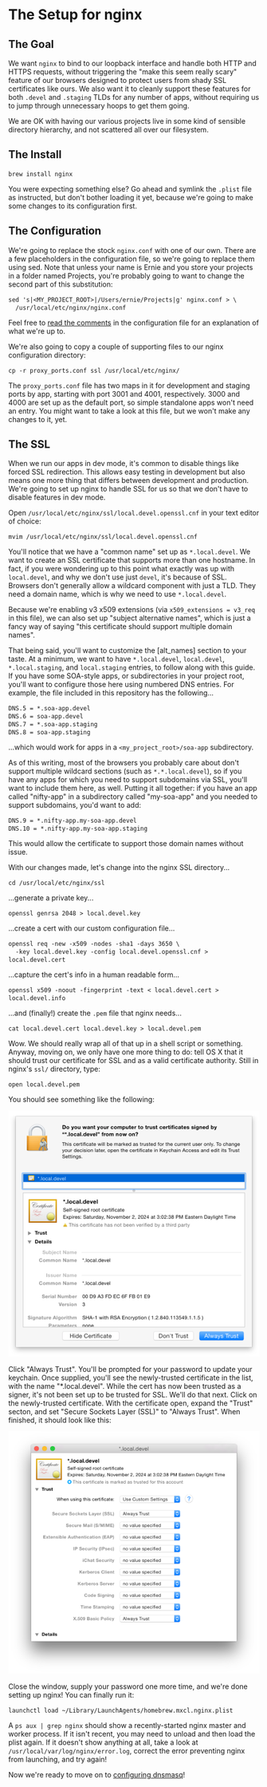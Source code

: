 # The Setup for nginx

## The Goal

We want `nginx` to bind to our loopback interface and handle both HTTP and HTTPS
requests, without triggering the "make this seem really scary" feature of our
browsers designed to protect users from shady SSL certificates like ours. We
also want it to cleanly support these features for both `.devel` and `.staging`
TLDs for any number of apps, without requiring us to jump through unnecessary
hoops to get them going.

We are OK with having our various projects live in some kind of sensible
directory hierarchy, and not scattered all over our filesystem.

## The Install

    brew install nginx

You were expecting something else? Go ahead and symlink the `.plist` file as
instructed, but don't bother loading it yet, because we're going to make some
changes to its configuration first.

## The Configuration

We're going to replace the stock `nginx.conf` with one of our own. There are a
few placeholders in the configuration file, so we're going to replace them
using sed. Note that unless your name is Ernie and you store your projects in a
folder named Projects, you're probably going to want to change the second part
of this substitution:

    sed 's|<MY_PROJECT_ROOT>|/Users/ernie/Projects|g' nginx.conf > \
      /usr/local/etc/nginx/nginx.conf

Feel free to [read the comments](nginx.conf) in the configuration file for an
explanation of what we're up to.

We're also going to copy a couple of supporting files to our nginx configuration
directory:

    cp -r proxy_ports.conf ssl /usr/local/etc/nginx/

The `proxy_ports.conf` file has two maps in it for development and staging ports
by app, starting with port 3001 and 4001, respectively. 3000 and 4000 are set up
as the default port, so simple standalone apps won't need an entry. You might
want to take a look at this file, but we won't make any changes to it, yet.

## The SSL

When we run our apps in dev mode, it's common to disable things like forced SSL
redirection. This allows easy testing in development but also means one more
thing that differs between development and production. We're going to set up
nginx to handle SSL for us so that we don't have to disable features in dev
mode.

Open `/usr/local/etc/nginx/ssl/local.devel.openssl.cnf` in your text editor of
choice:

    mvim /usr/local/etc/nginx/ssl/local.devel.openssl.cnf

You'll notice that we have a "common name" set up as `*.local.devel`. We want to
create an SSL certificate that supports more than one hostname. In fact, if you
were wondering up to this point what exactly was up with `local.devel`, and why
we don't use just `devel`, it's because of SSL. Browsers don't generally allow
a wildcard component with just a TLD. They need a domain name, which is why
we need to use `*.local.devel`.

Because we're enabling v3 x509 extensions (via `x509_extensions = v3_req` in
this file), we can also set up "subject alternative names", which is just a
fancy way of saying "this certificate should support multiple domain names".

That being said, you'll want to customize the [alt_names] section to your taste.
At a minimum, we want to have `*.local.devel`, `local.devel`, `*.local.staging`,
and `local.staging` entries, to follow along with this guide. If you have some
SOA-style apps, or subdirectories in your project root, you'll want to configure
those here using numbered DNS entries. For example, the file included in this
repository has the following...

    DNS.5 = *.soa-app.devel
    DNS.6 = soa-app.devel
    DNS.7 = *.soa-app.staging
    DNS.8 = soa-app.staging

...which would work for apps in a `<my_project_root>/soa-app` subdirectory.

As of this writing, most of the browsers you probably care about don't support
multiple wildcard sections (such as `*.*.local.devel`), so if you have any apps
for which you need to support subdomains via SSL, you'll want to include them
here, as well. Putting it all together: if you have an app called "nifty-app" in
a subdirectory called "my-soa-app" and you needed to support subdomains, you'd
want to add:

    DNS.9 = *.nifty-app.my-soa-app.devel
    DNS.10 = *.nifty-app.my-soa-app.staging

This would allow the certificate to support those domain names without issue.

With our changes made, let's change into the nginx SSL directory...

    cd /usr/local/etc/nginx/ssl

...generate a private key...

    openssl genrsa 2048 > local.devel.key

...create a cert with our custom configuration file...

    openssl req -new -x509 -nodes -sha1 -days 3650 \
      -key local.devel.key -config local.devel.openssl.cnf > local.devel.cert

...capture the cert's info in a human readable form...

    openssl x509 -noout -fingerprint -text < local.devel.cert > local.devel.info

...and (finally!) create the `.pem` file that nginx needs...

    cat local.devel.cert local.devel.key > local.devel.pem

Wow. We should really wrap all of that up in a shell script or something.
Anyway, moving on, we only have one more thing to do: tell OS X that it should
trust our certificate for SSL and as a valid certificate authority. Still in
nginx's `ssl/` directory, type:

    open local.devel.pem

You should see something like the following:

![Trust dialog](images/open-local-devel-pem.png)

Click "Always Trust". You'll be prompted for your password to update your
keychain. Once supplied, you'll see the newly-trusted certificate in the list,
with the name "*.local.devel". While the cert has now been trusted as a signer,
it's not been set up to be trusted for SSL. We'll do that next. Click on the
newly-trusted certificate. With the certificate open, expand the "Trust" secton,
and set "Secure Sockets Layer (SSL)" to "Always Trust". When finished, it should
look like this:

![Such trust. Very SSL. Wow.](images/star-local-devel-trust.png)

Close the window, supply your password one more time, and we're done setting up
nginx! You can finally run it:

    launchctl load ~/Library/LaunchAgents/homebrew.mxcl.nginx.plist

A `ps aux | grep nginx` should show a recently-started nginx master and worker
process. If it isn't recent, you may need to unload and then load the plist
again. If it doesn't show anything at all, take a look at
`/usr/local/var/log/nginx/error.log`, correct the error preventing nginx from
launching, and try again!

Now we're ready to move on to [configuring dnsmasq](../02_dnsmasq/)!
